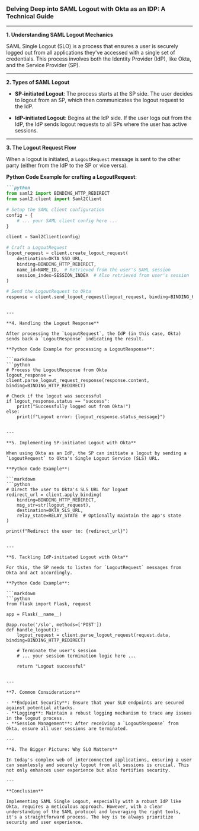 ### Delving Deep into SAML Logout with Okta as an IDP: A Technical Guide

---

**1. Understanding SAML Logout Mechanics**

SAML Single Logout (SLO) is a process that ensures a user is securely logged out from all applications they've accessed with a single set of credentials. This process involves both the Identity Provider (IdP), like Okta, and the Service Provider (SP).

---

**2. Types of SAML Logout**

- **SP-initiated Logout**: The process starts at the SP side. The user decides to logout from an SP, which then communicates the logout request to the IdP.
  
- **IdP-initiated Logout**: Begins at the IdP side. If the user logs out from the IdP, the IdP sends logout requests to all SPs where the user has active sessions.

---

**3. The Logout Request Flow**

When a logout is initiated, a `LogoutRequest` message is sent to the other party (either from the IdP to the SP or vice versa).

**Python Code Example for crafting a LogoutRequest**:

```markdown
```python
from saml2 import BINDING_HTTP_REDIRECT
from saml2.client import Saml2Client

# Setup the SAML client configuration
config = {
    # ... your SAML client config here ...
}

client = Saml2Client(config)

# Craft a LogoutRequest
logout_request = client.create_logout_request(
    destination=OKTA_SSO_URL,
    binding=BINDING_HTTP_REDIRECT,
    name_id=NAME_ID,  # Retrieved from the user's SAML session
    session_index=SESSION_INDEX  # Also retrieved from user's session
)

# Send the LogoutRequest to Okta
response = client.send_logout_request(logout_request, binding=BINDING_HTTP_REDIRECT)
```
```

---

**4. Handling the Logout Response**

After processing the `LogoutRequest`, the IdP (in this case, Okta) sends back a `LogoutResponse` indicating the result.

**Python Code Example for processing a LogoutResponse**:

```markdown
```python
# Process the LogoutResponse from Okta
logout_response = client.parse_logout_request_response(response.content, binding=BINDING_HTTP_REDIRECT)

# Check if the logout was successful
if logout_response.status == "success":
    print("Successfully logged out from Okta!")
else:
    print(f"Logout error: {logout_response.status_message}")
```
```

---

**5. Implementing SP-initiated Logout with Okta**

When using Okta as an IdP, the SP can initiate a logout by sending a `LogoutRequest` to Okta's Single Logout Service (SLS) URL.

**Python Code Example**:

```markdown
```python
# Direct the user to Okta's SLS URL for logout
redirect_url = client.apply_binding(
    binding=BINDING_HTTP_REDIRECT,
    msg_str=str(logout_request),
    destination=OKTA_SLS_URL,
    relay_state=RELAY_STATE  # Optionally maintain the app's state
)

print(f"Redirect the user to: {redirect_url}")
```
```

---

**6. Tackling IdP-initiated Logout with Okta**

For this, the SP needs to listen for `LogoutRequest` messages from Okta and act accordingly.

**Python Code Example**:

```markdown
```python
from flask import Flask, request

app = Flask(__name__)

@app.route('/slo', methods=['POST'])
def handle_logout():
    logout_request = client.parse_logout_request(request.data, binding=BINDING_HTTP_REDIRECT)
    
    # Terminate the user's session
    # ... your session termination logic here ...
    
    return "Logout successful"
```
```

---

**7. Common Considerations**

- **Endpoint Security**: Ensure that your SLO endpoints are secured against potential attacks.
- **Logging**: Maintain a robust logging mechanism to trace any issues in the logout process.
- **Session Management**: After receiving a `LogoutResponse` from Okta, ensure all user sessions are terminated.

---

**8. The Bigger Picture: Why SLO Matters**

In today's complex web of interconnected applications, ensuring a user can seamlessly and securely logout from all sessions is crucial. This not only enhances user experience but also fortifies security.

---

**Conclusion**

Implementing SAML Single Logout, especially with a robust IdP like Okta, requires a meticulous approach. However, with a clear understanding of the SAML protocol and leveraging the right tools, it's a straightforward process. The key is to always prioritize security and user experience.
